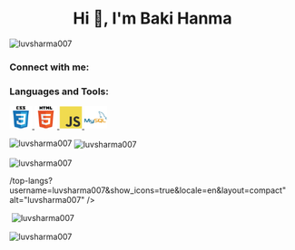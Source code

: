 <h1 align="center">Hi 👋, I'm  Baki Hanma</h1>


<p align="left"> <img src="https://komarev.com/ghpvc/?username=luvsharma007&label=Profile%20views&color=0e75b6&style=flat" alt="luvsharma007" /> </p>

<h3 align="left">Connect with me:</h3>
<p align="left">
</p>

<h3 align="left">Languages and Tools:</h3>
<p align="left"> <a href="https://www.w3schools.com/css/" target="_blank" rel="noreferrer"> <img src="https://raw.githubusercontent.com/devicons/devicon/master/icons/css3/css3-original-wordmark.svg" alt="css3" width="40" height="40"/> </a> <a href="https://www.w3.org/html/" target="_blank" rel="noreferrer"> <img src="https://raw.githubusercontent.com/devicons/devicon/master/icons/html5/html5-original-wordmark.svg" alt="html5" width="40" height="40"/> </a> <a href="https://developer.mozilla.org/en-US/docs/Web/JavaScript" target="_blank" rel="noreferrer"> <img src="https://raw.githubusercontent.com/devicons/devicon/master/icons/javascript/javascript-original.svg" alt="javascript" width="40" height="40"/> </a> <a href="https://www.mysql.com/" target="_blank" rel="noreferrer"> <img src="https://raw.githubusercontent.com/devicons/devicon/master/icons/mysql/mysql-original-wordmark.svg" alt="mysql" width="40" height="40"/> </a> </p>

<p><img align="left" src="https://github-readme-stats.vercel.app/api/top-langs?username=luvsharma007&show_icons=true&locale=en&layout=compact" alt="luvsharma007" /></p>

<p>&nbsp;<img align="center" src="https://github-readme-stats.vercel.app/api?username=luvsharma007&show_icons=true&locale=en" alt="luvsharma007" /></p>

<p><img align="center" src="https://github-readme-streak-stats.herokuapp.com/?user=luvsharma007&" alt="luvsharma007" /></p>
/top-langs?username=luvsharma007&show_icons=true&locale=en&layout=compact" alt="luvsharma007" /></p>

<p>&nbsp;<img align="center" src="https://github-readme-stats.vercel.app/api?username=luvsharma007&show_icons=true&locale=en" alt="luvsharma007" /></p>

<p><img align="center" src="https://github-readme-streak-stats.herokuapp.com/?user=luvsharma007&" alt="luvsharma007" /></p>
